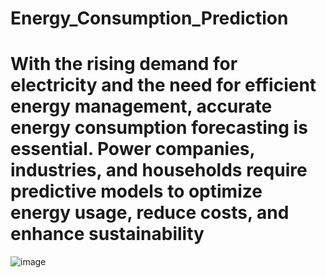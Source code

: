 # Energy_Consumption_Prediction
# With the rising demand for electricity and the need for efficient energy management, accurate energy consumption forecasting is essential. Power companies, industries, and households require predictive models to optimize energy usage, reduce costs, and enhance sustainability
![image](https://github.com/user-attachments/assets/7ed5111d-6b8c-401c-b83c-4d024f638d0f)
